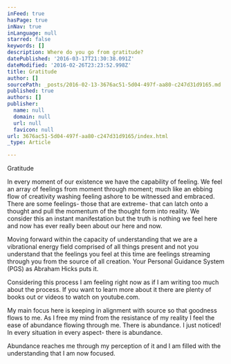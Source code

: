 ```yaml
---
inFeed: true
hasPage: true
inNav: true
inLanguage: null
starred: false
keywords: []
description: Where do you go from gratitude?
datePublished: '2016-03-17T21:30:38.091Z'
dateModified: '2016-02-26T23:23:52.998Z'
title: Gratitude
author: []
sourcePath: _posts/2016-02-13-3676ac51-5d04-497f-aa80-c247d31d9165.md
published: true
authors: []
publisher:
  name: null
  domain: null
  url: null
  favicon: null
url: 3676ac51-5d04-497f-aa80-c247d31d9165/index.html
_type: Article

---
```

Gratitude

In every moment of our existence we have the capability of feeling. We feel an array of feelings from moment through moment; much like an ebbing flow of creativity washing feeling ashore to be witnessed and embraced. There are some feelings- those that are extreme- that can latch onto a thought and pull the momentum of the thought form into reality. We consider this an instant manifestation but the truth is nothing we feel here and now has ever really been about our here and now. 

Moving forward within the capacity of understanding that we are a vibrational energy field comprised of all things present and not you understand that the feelings you feel at this time are feelings streaming through you from the source of all creation. Your Personal Guidance System (PGS) as Abraham Hicks puts it.  

Considering this process I am feeling right now as if I am writing too much about the process. If you want to learn more about it there are plenty of books out or videos to watch on youtube.com. 

My main focus here is keeping in alignment with source so that goodness flows to me. As I free my mind from the resistance of my reality I feel the ease of abundance flowing through me. There is abundance. I just noticed! In every situation in every aspect- there is abundance. 

Abundance reaches me through my perception of it and I am filled with the understanding that I am now focused.